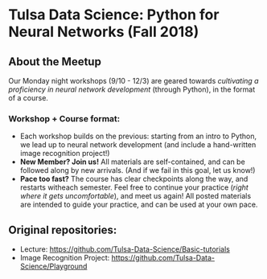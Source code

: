 # Tulsa Data Science: Python for Neural Networks (Fall 2018)

## About the Meetup
Our Monday night workshops (9/10 - 12/3) are geared towards *cultivating a proficiency in neural network development* (through Python), in the format of a course. 
### Workshop + Course format:
- Each workshop builds on the previous: starting from an intro to Python, we lead up to neural network development (and include a hand-written image recognition project!)
- **New Member? Join us!** All materials are self-contained, and can be followed along by new arrivals. (And if we fail in this goal, let us know!)
- **Pace too fast?** The course has clear checkpoints along the way, and restarts witheach semester. Feel free to continue your practice (*right where it gets uncomfortable*), and meet us again! All posted materials are intended to guide your practice, and can be used at your own pace. 

## Original  repositories:
- Lecture: https://github.com/Tulsa-Data-Science/Basic-tutorials
- Image Recognition Project: https://github.com/Tulsa-Data-Science/Playground
